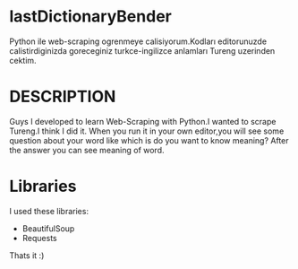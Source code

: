 # lastDictionaryBender


Python ile web-scraping ogrenmeye calisiyorum.Kodları editorunuzde calistirdiginizda goreceginiz turkce-ingilizce anlamları Tureng uzerinden cektim.


# DESCRIPTION
  Guys I developed to learn Web-Scraping with Python.I wanted to scrape Tureng.I think I did it.
  When you run it in your own editor,you will see some question about your word like which is do you want to know meaning?
  After the answer you can see meaning of word.
  
# Libraries
  I used these libraries:
 - BeautifulSoup
 - Requests

Thats it :)




